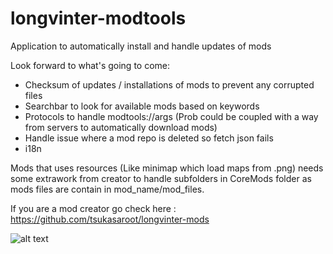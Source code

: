 # longvinter-modtools
Application to automatically install and handle updates of mods

Look forward to what's going to come:
  - Checksum of updates / installations of mods to prevent any corrupted files
  - Searchbar to look for available mods based on keywords
  - Protocols to handle modtools://args (Prob could be coupled with a way from servers to automatically download mods)
  - Handle issue where a mod repo is deleted so fetch json fails
  - i18n

Mods that uses resources (Like minimap which load maps from .png) needs some extrawork from creator to handle subfolders in CoreMods folder as mods files are contain in mod_name/mod_files.

If you are a mod creator go check here : https://github.com/tsukasaroot/longvinter-mods

![alt text](https://github.com/tsukasaroot/longvinter-modtools/blob/master/readme-pics/img.png?raw=true)
